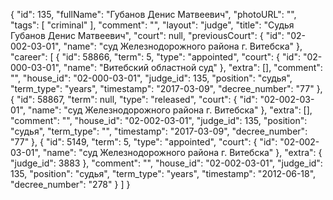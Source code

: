 {
    "id": 135,
    "fullName": "Губанов Денис Матвеевич",
    "photoURL": "",
    "tags": [
        "criminal"
    ],
    "comment": "",
    "layout": "judge",
    "title": "Судья Губанов Денис Матвеевич",
    "court": null,
    "previousCourt": {
        "id": "02-002-03-01",
        "name": "суд Железнодорожного района г. Витебска"
    },
    "career": [
        {
            "id": 58866,
            "term": 5,
            "type": "appointed",
            "court": {
                "id": "02-000-03-01",
                "name": "Витебский областной суд"
            },
            "extra": [],
            "comment": "",
            "house_id": "02-000-03-01",
            "judge_id": 135,
            "position": "судья",
            "term_type": "years",
            "timestamp": "2017-03-09",
            "decree_number": "77"
        },
        {
            "id": 58867,
            "term": null,
            "type": "released",
            "court": {
                "id": "02-002-03-01",
                "name": "суд Железнодорожного района г. Витебска"
            },
            "extra": [],
            "comment": "",
            "house_id": "02-002-03-01",
            "judge_id": 135,
            "position": "судья",
            "term_type": "",
            "timestamp": "2017-03-09",
            "decree_number": "77"
        },
        {
            "id": 5149,
            "term": 5,
            "type": "appointed",
            "court": {
                "id": "02-002-03-01",
                "name": "суд Железнодорожного района г. Витебска"
            },
            "extra": {
                "judge_id": 3883
            },
            "comment": "",
            "house_id": "02-002-03-01",
            "judge_id": 135,
            "position": "судья",
            "term_type": "years",
            "timestamp": "2012-06-18",
            "decree_number": "278"
        }
    ]
}